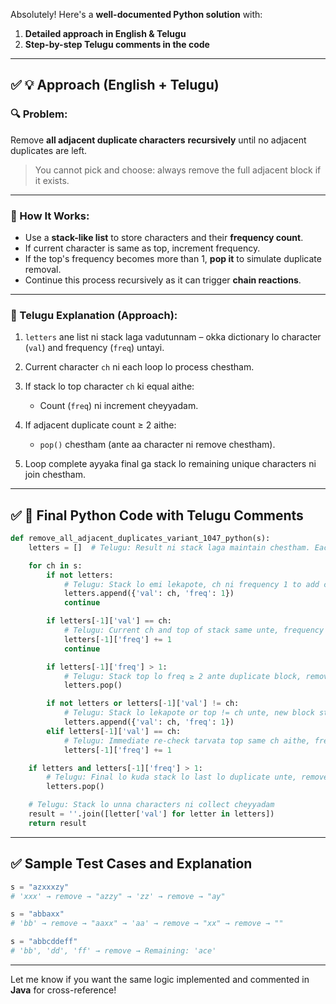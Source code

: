 Absolutely! Here's a **well-documented Python solution** with:

1. **Detailed approach in English & Telugu**
2. **Step-by-step Telugu comments in the code**

---

## ✅ 💡 **Approach (English + Telugu)**

### 🔍 Problem:

Remove **all adjacent duplicate characters** **recursively** until no adjacent duplicates are left.

> You cannot pick and choose: always remove the full adjacent block if it exists.

---

### 🔧 How It Works:

* Use a **stack-like list** to store characters and their **frequency count**.
* If current character is same as top, increment frequency.
* If the top's frequency becomes more than 1, **pop it** to simulate duplicate removal.
* Continue this process recursively as it can trigger **chain reactions**.

---

### 🧠 Telugu Explanation (Approach):

1. `letters` ane list ni stack laga vadutunnam – okka dictionary lo character (`val`) and frequency (`freq`) untayi.
2. Current character `ch` ni each loop lo process chestham.
3. If stack lo top character `ch` ki equal aithe:

   * Count (`freq`) ni increment cheyyadam.
4. If adjacent duplicate count ≥ 2 aithe:

   * `pop()` chestham (ante aa character ni remove chestham).
5. Loop complete ayyaka final ga stack lo remaining unique characters ni join chestham.

---

## ✅ 🧾 Final Python Code with Telugu Comments

```python
def remove_all_adjacent_duplicates_variant_1047_python(s):
    letters = []  # Telugu: Result ni stack laga maintain chestham. Each entry lo {'val': ch, 'freq': count}

    for ch in s:
        if not letters:
            # Telugu: Stack lo emi lekapote, ch ni frequency 1 to add cheyyali
            letters.append({'val': ch, 'freq': 1})
            continue

        if letters[-1]['val'] == ch:
            # Telugu: Current ch and top of stack same unte, frequency increase cheyyali
            letters[-1]['freq'] += 1
            continue

        if letters[-1]['freq'] > 1:
            # Telugu: Stack top lo freq ≥ 2 ante duplicate block, remove cheyyali
            letters.pop()

        if not letters or letters[-1]['val'] != ch:
            # Telugu: Stack lo lekapote or top != ch unte, new block start cheyyali
            letters.append({'val': ch, 'freq': 1})
        elif letters[-1]['val'] == ch:
            # Telugu: Immediate re-check tarvata top same ch aithe, freq penchali
            letters[-1]['freq'] += 1

    if letters and letters[-1]['freq'] > 1:
        # Telugu: Final lo kuda stack lo last lo duplicate unte, remove cheyyali
        letters.pop()

    # Telugu: Stack lo unna characters ni collect cheyyadam
    result = ''.join([letter['val'] for letter in letters])
    return result
```

---

## ✅ Sample Test Cases and Explanation

```python
s = "azxxxzy"
# 'xxx' → remove → "azzy" → 'zz' → remove → "ay"

s = "abbaxx"
# 'bb' → remove → "aaxx" → 'aa' → remove → "xx" → remove → ""

s = "abbcddeff"
# 'bb', 'dd', 'ff' → remove → Remaining: 'ace'
```

---

Let me know if you want the same logic implemented and commented in **Java** for cross-reference!
